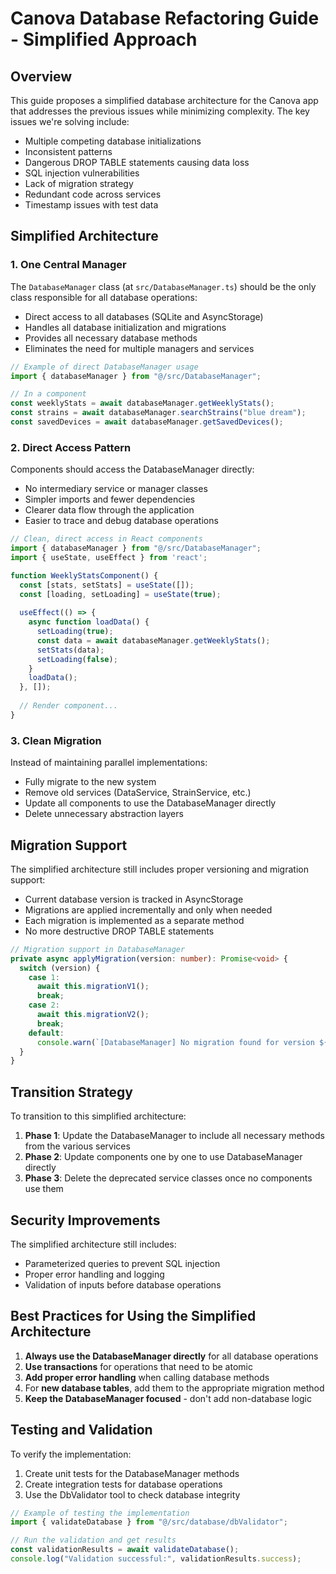 # Canova Database Refactoring Guide - Simplified Approach

## Overview

This guide proposes a simplified database architecture for the Canova app that addresses the previous issues while minimizing complexity. The key issues we're solving include:

- Multiple competing database initializations
- Inconsistent patterns
- Dangerous DROP TABLE statements causing data loss
- SQL injection vulnerabilities
- Lack of migration strategy
- Redundant code across services
- Timestamp issues with test data

## Simplified Architecture

### 1. One Central Manager

The `DatabaseManager` class (at `src/DatabaseManager.ts`) should be the only class responsible for all database operations:

- Direct access to all databases (SQLite and AsyncStorage)
- Handles all database initialization and migrations
- Provides all necessary database methods
- Eliminates the need for multiple managers and services

```typescript
// Example of direct DatabaseManager usage
import { databaseManager } from "@/src/DatabaseManager";

// In a component
const weeklyStats = await databaseManager.getWeeklyStats();
const strains = await databaseManager.searchStrains("blue dream");
const savedDevices = await databaseManager.getSavedDevices();
```

### 2. Direct Access Pattern

Components should access the DatabaseManager directly:

- No intermediary service or manager classes
- Simpler imports and fewer dependencies
- Clearer data flow through the application
- Easier to trace and debug database operations

```typescript
// Clean, direct access in React components
import { databaseManager } from "@/src/DatabaseManager";
import { useState, useEffect } from 'react';

function WeeklyStatsComponent() {
  const [stats, setStats] = useState([]);
  const [loading, setLoading] = useState(true);
  
  useEffect(() => {
    async function loadData() {
      setLoading(true);
      const data = await databaseManager.getWeeklyStats();
      setStats(data);
      setLoading(false);
    }
    loadData();
  }, []);
  
  // Render component...
}
```

### 3. Clean Migration

Instead of maintaining parallel implementations:

- Fully migrate to the new system
- Remove old services (DataService, StrainService, etc.)
- Update all components to use the DatabaseManager directly
- Delete unnecessary abstraction layers

## Migration Support

The simplified architecture still includes proper versioning and migration support:

- Current database version is tracked in AsyncStorage
- Migrations are applied incrementally and only when needed
- Each migration is implemented as a separate method
- No more destructive DROP TABLE statements

```typescript
// Migration support in DatabaseManager
private async applyMigration(version: number): Promise<void> {
  switch (version) {
    case 1:
      await this.migrationV1();
      break;
    case 2:
      await this.migrationV2();
      break;
    default:
      console.warn(`[DatabaseManager] No migration found for version ${version}`);
  }
}
```

## Transition Strategy

To transition to this simplified architecture:

1. **Phase 1**: Update the DatabaseManager to include all necessary methods from the various services
2. **Phase 2**: Update components one by one to use DatabaseManager directly
3. **Phase 3**: Delete the deprecated service classes once no components use them

## Security Improvements

The simplified architecture still includes:

- Parameterized queries to prevent SQL injection
- Proper error handling and logging
- Validation of inputs before database operations

## Best Practices for Using the Simplified Architecture

1. **Always use the DatabaseManager directly** for all database operations
2. **Use transactions** for operations that need to be atomic
3. **Add proper error handling** when calling database methods
4. For **new database tables**, add them to the appropriate migration method
5. **Keep the DatabaseManager focused** - don't add non-database logic

## Testing and Validation

To verify the implementation:

1. Create unit tests for the DatabaseManager methods
2. Create integration tests for database operations
3. Use the DbValidator tool to check database integrity

```typescript
// Example of testing the implementation
import { validateDatabase } from "@/src/database/dbValidator";

// Run the validation and get results
const validationResults = await validateDatabase();
console.log("Validation successful:", validationResults.success);
``` 